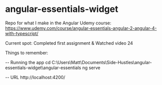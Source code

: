 # angular-essentials-widget

Repo for what I make in the Angular Udemy course: https://www.udemy.com/course/angular-essentials-angular-2-angular-4-with-typescript/

Current spot: Completed first assignment & Watched video 24

Things to remember:

-- Running the app
cd C:\Users\Matt\Documents\Side-Hustles\angular-essentials-widget\angular-essentials
ng serve

-- URL
http://localhost:4200/
